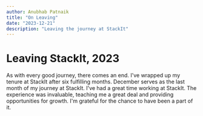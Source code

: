 ```yaml
---
author: Anubhab Patnaik
title: "On Leaving"
date: "2023-12-21"
description: "Leaving the journey at StackIt"
---
```


# Leaving StackIt, 2023

As with every good journey, there comes an end. I've wrapped up my tenure at StackIt after six fulfilling months. December serves as the last month of my journey at StackIt. I've had a great time working at StackIt. The experience was invaluable, teaching me a great deal and providing opportunities for growth. I'm grateful for the chance to have been a part of it.